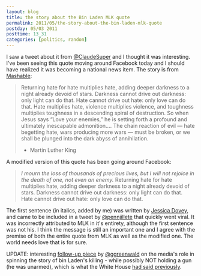 ```yaml
---
layout: blog
title: the story about the Bin Laden MLK quote
permalink: 2011/05/the-story-about-the-bin-laden-mlk-quote
postday: 05/03 2011
posttime: 13_31
categories: [politics, random]
---
```


I saw a tweet about it from <a href="https://twitter.com/#!/ClaudeSuper">@ClaudeSuper<a href="https://twitter.com/#!/ClaudeSuper"></a> and I thought it was interesting. I've been seeing this quote moving around Facebook today and I should have realized it was becoming a national news item. The story is from <a href="http://mashable.com/2011/05/03/altered-mlk-quote/">Mashable</a>:

<blockquote>Returning hate for hate multiplies hate, adding deeper darkness to a night already devoid of stars. Darkness cannot drive out darkness: only light can do that. Hate cannot drive out hate: only love can do that. Hate multiplies hate, violence multiplies violence, and toughness multiplies toughness in a descending spiral of destruction. So when Jesus says “Love your enemies,” he is setting forth a profound and ultimately inescapable admonition…. The chain reaction of evil — hate begetting hate, wars producing more wars — must be broken, or we shall be plunged into the dark abyss of annihilation.

- Martin Luther King</blockquote>

A modified version of this quote has been going around Facebook:

<blockquote><em>I mourn the loss of thousands of precious lives, but I will not rejoice in the death of one, not even an enemy.</em> Returning hate for hate multiplies hate, adding deeper darkness to a night already devoid of stars. Darkness cannot drive out darkness: only light can do that. Hate cannot drive out hate: only love can do that.</blockquote>


The first sentence (in italics, added by me) was written by <a href="https://twitter.com/#!/jmadly/">Jessica Dovey</a>, and came to be included in a tweet by <a href="http://twitter.com/#!/pennjillette">@pennjillete</a> that quickly went viral. It was incorrectly attributed to MLK in it's entirety, although the first sentence was not his. I think the message is still an important one and I agree with the premise of both the entire quote from MLK as well as the modified one. The world needs love that is for sure.

UPDATE: interesting <a href="http://www.salon.com/news/opinion/glenn_greenwald/2011/05/03/propaganda_bin_laden/index.html">follow-up piece</a> by <a href="https://twitter.com/#!/ggreenwald/">@ggreenwald</a> on the media's role in spinning the story of bin Laden's killing - while possibly NOT holding a gun (he was unarmed), which is what the White House <a href="http://www.politico.com/news/stories/0511/54162.html">had said previously</a>.

